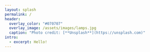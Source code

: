 ```yaml
---
layout: splash
permalink: /
header:
  overlay_color: "#070707"
  overlay_image: /assets/images/lamps.jpg
  caption: "Photo credit: [**Unsplash**](https://unsplash.com)"
intro:
  - excerpt: Hello!
---
```



